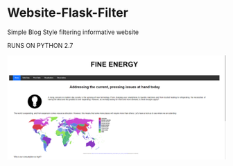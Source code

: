 # Website-Flask-Filter
Simple Blog Style filtering informative website

RUNS ON PYTHON 2.7

![Logo](sampleimages/front.png)

